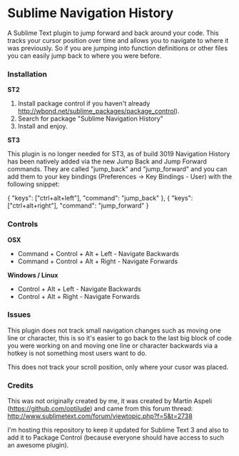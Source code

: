 Sublime Navigation History
========================

A Sublime Text plugin to jump forward and back around your code. This tracks your cursor position over time and allows you to navigate to where it was previously. So if you are jumping into function definitions or other files you can easily jump back to where you were before. 

### Installation ###

**ST2**

1. Install package control if you haven't already http://wbond.net/sublime_packages/package_control).
2. Search for package "Sublime Navigation History"
3. Install and enjoy.

**ST3**

This plugin is no longer needed for ST3, as of build 3019 Navigation History has been natively added via the new Jump Back and Jump Forward commands. They are called "jump_back" and "jump_forward" and you can add them to your key bindings (Preferences -> Key Bindings - User) with the following snippet:

  { "keys": ["ctrl+alt+left"], "command": "jump_back" },
  { "keys": ["ctrl+alt+right"], "command": "jump_forward" }


### Controls ###

**OSX**
* Command + Control + Alt + Left - Navigate Backwards
* Command + Control + Alt + Right - Navigate Forwards

**Windows / Linux**
* Control + Alt + Left - Navigate Backwards
* Control + Alt + Right - Navigate Forwards


### Issues ###

This plugin does not track small navigation changes such as moving one line or character, this is so it's easier to go back to the last big block of code you were working on and moving one line or character backwards via a hotkey is not something most users want to do. 

This does not track your scroll position, only where your cusor was placed.


### Credits ###

This was not originally created by me, it was created by Martin Aspeli (https://github.com/optilude) and came from this forum thread: http://www.sublimetext.com/forum/viewtopic.php?f=5&t=2738

I'm hosting this repository to keep it updated for Sublime Text 3 and also to add it to Package Control (because everyone should have access to such an awesome plugin).


